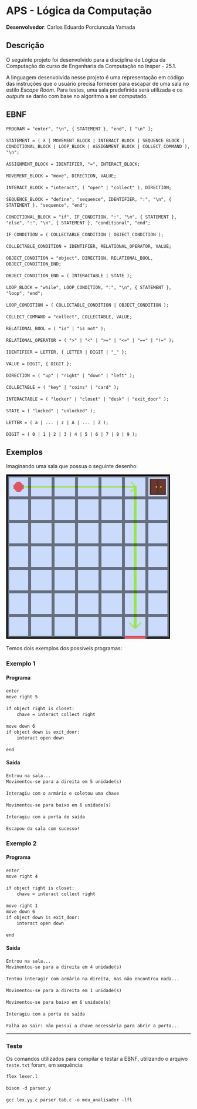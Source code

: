 # APS - Lógica da Computação

**Desenvolvedor**: Carlos Eduardo Porciuncula Yamada

## Descrição

O seguinte projeto foi desenvolvido para a disciplina de Lógica da Computação do curso de Engenharia da Computação no Insper - 25.1.

A linguagem desenvolvida nesse projeto é uma representação em código das instruções que o usuário precisa fornecer para escapar de uma sala no estilo *Escape Room*. Para testes, uma sala predefinida será utilizada e os *outputs* se darão com base no algoritmo a ser computado.

## EBNF

```ebnf
PROGRAM = "enter", "\n", { STATEMENT }, "end", [ "\n" ];

STATEMENT = ( λ | MOVEMENT_BLOCK | INTERACT_BLOCK | SEQUENCE_BLOCK | CONDITIONAL_BLOCK | LOOP_BLOCK | ASSIGNMENT_BLOCK | COLLECT_COMMAND ), "\n";

ASSIGNMENT_BLOCK = IDENTIFIER, "=", INTERACT_BLOCK;

MOVEMENT_BLOCK = "move", DIRECTION, VALUE;

INTERACT_BLOCK = "interact", ( "open" | "collect" ), DIRECTION;

SEQUENCE_BLOCK = "define", "sequence", IDENTIFIER, ":", "\n", { STATEMENT }, "sequence", "end";

CONDITIONAL_BLOCK = "if", IF_CONDITION, ":", "\n", { STATEMENT }, "else", ":", "\n", { STATEMENT }, "conditional", "end";

IF_CONDITION = ( COLLECTABLE_CONDITION | OBJECT_CONDITION );

COLLECTABLE_CONDITION = IDENTIFIER, RELATIONAL_OPERATOR, VALUE;

OBJECT_CONDITION = "object", DIRECTION, RELATIONAL_BOOL, OBJECT_CONDITION_END;

OBJECT_CONDITION_END = ( INTERACTABLE | STATE );

LOOP_BLOCK = "while", LOOP_CONDITION, ":", "\n", { STATEMENT }, "loop", "end";

LOOP_CONDITION = ( COLLECTABLE_CONDITION | OBJECT_CONDITION );

COLLECT_COMMAND = "collect", COLLECTABLE, VALUE;

RELATIONAL_BOOL = ( "is" | "is not" );

RELATIONAL_OPERATOR = ( ">" | "<" | ">=" | "<=" | "==" | "!=" );

IDENTIFIER = LETTER, { LETTER | DIGIT | "_" };

VALUE = DIGIT, { DIGIT };

DIRECTION = ( "up" | "right" | "down" | "left" );

COLLECTABLE = ( "key" | "coins" | "card" );

INTERACTABLE = ( "locker" | "closet" | "desk" | "exit_door" );

STATE = ( "locked" | "unlocked" );

LETTER = ( a | ... | z | A | ... | Z );

DIGIT = ( 0 | 1 | 2 | 3 | 4 | 5 | 6 | 7 | 8 | 9 );
```

## Exemplos

Imaginando uma sala que possua o seguinte desenho:

![Mapa da sala de exemplo](img/map.png)

Temos dois exemplos dos possíveis programas:

### Exemplo 1

#### Programa

```
enter
move right 5

if object right is closet:
    chave = interact collect right

move down 6
if object down is exit_door:
    interact open down

end
```

#### Saída

```
Entrou na sala...
Movimentou-se para a direita em 5 unidade(s)

Interagiu com o armário e coletou uma chave

Movimentou-se para baixo em 6 unidade(s)

Interagiu com a porta de saída

Escapou da sala com sucesso!
```

### Exemplo 2

#### Programa

```
enter
move right 4

if object right is closet:
    chave = interact collect right

move right 1
move down 6
if object down is exit_door:
    interact open down

end
```

#### Saída

```
Entrou na sala...
Movimentou-se para a direita em 4 unidade(s)

Tentou interagir com armário na direita, mas não encontrou nada...

Movimentou-se para a direita em 1 unidade(s)

Movimentou-se para baixo em 6 unidade(s)

Interagiu com a porta de saída

Falha ao sair: não possui a chave necessária para abrir a porta...
```

---

### Teste

Os comandos utilizados para compilar e testar a EBNF, utilizando o arquivo `teste.txt` foram, em sequência:

```
flex lexer.l

bison -d parser.y

gcc lex.yy.c parser.tab.c -o meu_analisador -lfl
```